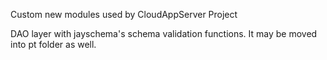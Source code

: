 Custom new modules used by CloudAppServer Project

DAO layer with jayschema's schema validation functions.
It may be moved into pt folder as well.